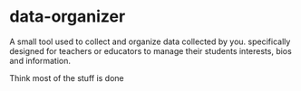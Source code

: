 # data-organizer

A small tool used to collect and organize data collected by you. specifically designed for teachers or educators to manage their students interests, bios and information.


Think most of the stuff is done

